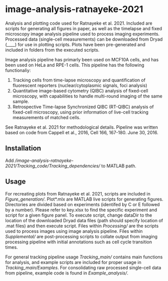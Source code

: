 # image-analysis-ratnayeke-2021
Analysis and plotting code used for Ratnayeke et al. 2021. Included are scripts for generating all figures in paper, as well as the timelapse and fixed microscopy image analysis pipeline used to process imaging experiments. Processed data (single-cell measurements) can be downloaded from Dryad (____) for use in plotting scripts. Plots have been pre-generated and included in folders from the executed scripts. 

Image analysis pipeline has primarly been  used on MCF10A cells, and has been used on HeLa and RPE-1 cells. This pipeline has the following functionaliy:
1) Tracking cells from time-lapse microscopy and quantification of fluorescent reporters (nuclear/cytoplasmic signals, foci analysis)
2) Quantitative image-based cytometry (QIBC) analysis of fixed-cell microscopy, with capabilities to handle multi-round imaging of the same sample.
3) Retrospective Time-lapse Synchronized QIBC (RT-QIBC) analysis of fixed-cell microscopy, using prior information of live-cell tracking measurements of matched cells. 

See Ratnayeke et al. 2021 for methodological details.  Pipeline was written based on code from Cappell et al., 2016, Cell 166, 167-180. June 30, 2016. 

## Installation
Add */image-analysis-ratnayeke-2021/Tracking_code/Tracking_dependencies/* to MATLAB path. 
## Usage
For recreating plots from Ratnayeke et al. 2021, scripts are included in *Figure_generation/*. Plot*.mlx are MATLAB live scripts for generating figures. Directories are divided based on experiments (identifed by C or E followed by a number).  Please refer to key.xlsx to find the specific experiment and script for a given figure panel. To execute script, change dataDir to the location of the downloaded Dryad data files (path should specify location of .mat files) and then execute script. Files within *Processing/* are the scripts used to process images using image analysis pipeline. Files within *Supplemental/* are post-processing scripts to collate output from imaging processing pipeline with initial annotations such as cell cycle transition times. 

For general tracking pipeline usage *Tracking_main/* contains main functions for analysis, and example scripts are included for proper usage in  *Tracking_main/Examples*. For consolidating raw processed single-cell data from pipeline, example code is found in *Example_analysis/*.
